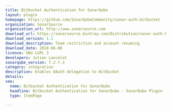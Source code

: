 ```yaml
---
title: Bitbucket Authentication for SonarQube
layout: plugin
homepage: https://github.com/SonarQubeCommunity/sonar-auth-bitbucket
organization: SonarSource
organization_url: http://www.sonarsource.com
download_url: https://sonarsource.bintray.com/Distribution/sonar-auth-bitbucket-plugin/sonar-auth-bitbucket-plugin-1.1.0.381.jar
download_version: 1.1
download_description: Team restriction and account renaming
download_date: 2018-08-08
license: GNU LGPL 3
developers: Julien Lancelot
sonarqube_version: 7.2-7.3
category: integration
description: Enables OAuth delegation to BitBucket
details: 
seo: 
  name: Bitbucket Authentication for SonarQube
  headline: Bitbucket Authentication for SonarQube - SonarQube Plugin
  type: ItemPage

---
```

